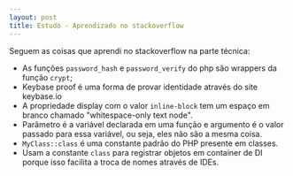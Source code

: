 ```yaml
---
layout: post
title: Estudo - Aprendizado no stackoverflow
---
```


Seguem as coisas que aprendi no stackoverflow na parte técnica:

* As funções ```password_hash``` e ```password_verify``` do php são wrappers da função ```crypt```;
* Keybase proof é uma forma de provar identidade através do site keybase.io
* A propriedade display com o valor ```inline-block``` tem um espaço em branco chamado "whitespace-only text node".
* Parâmetro é a variável declarada em uma função e argumento é o valor passado para essa variável, ou seja, eles não são a mesma coisa.
* ```MyClass::class``` é uma constante padrão do PHP presente em classes.
* Usam a constante ```class``` para registrar objetos em container de DI porque isso facilita a troca de nomes através de IDEs.